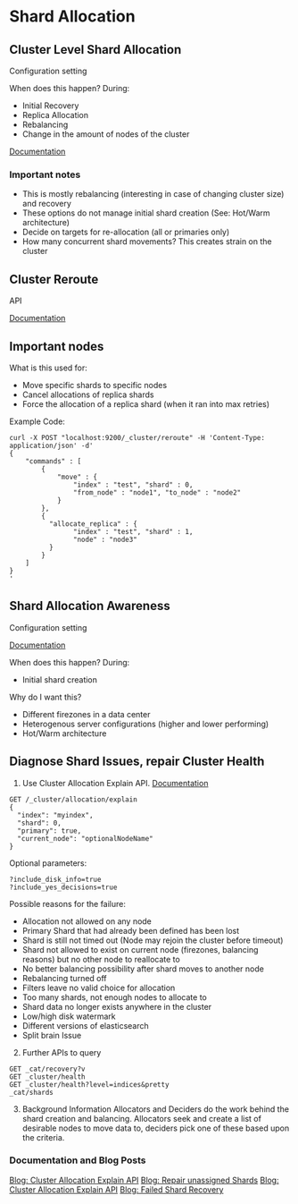 # Shard Allocation #

##  Cluster Level Shard Allocation ##
Configuration setting

When does this happen? During:
* Initial Recovery
* Replica Allocation
* Rebalancing
* Change in the amount of nodes of the cluster

[Documentation](https://www.elastic.co/guide/en/elasticsearch/reference/current/shards-allocation.html)

### Important notes ###
* This is mostly rebalancing (interesting in case of changing cluster size) and recovery
* These options do not manage initial shard creation (See: Hot/Warm architecture)
* Decide on targets for re-allocation (all or primaries only)
* How many concurrent shard movements? This creates strain on the cluster

## Cluster Reroute ##
API

[Documentation](https://www.elastic.co/guide/en/elasticsearch/reference/current/cluster-reroute.html)

## Important nodes ##
What is this used for:
* Move specific shards to specific nodes
* Cancel allocations of replica shards
* Force the allocation of a replica shard (when it ran into max retries)

Example Code:
```
curl -X POST "localhost:9200/_cluster/reroute" -H 'Content-Type: application/json' -d'
{
    "commands" : [
        {
            "move" : {
                "index" : "test", "shard" : 0,
                "from_node" : "node1", "to_node" : "node2"
            }
        },
        {
          "allocate_replica" : {
                "index" : "test", "shard" : 1,
                "node" : "node3"
          }
        }
    ]
}
'
```

## Shard Allocation Awareness ##
Configuration setting

[Documentation](https://www.elastic.co/guide/en/elasticsearch/reference/current/allocation-awareness.html)

When does this happen? During:
* Initial shard creation

Why do I want this?
* Different firezones in a data center
* Heterogenous server configurations (higher and lower performing)
* Hot/Warm architecture

## Diagnose Shard Issues, repair Cluster Health ##
1. Use Cluster Allocation Explain API. [Documentation](https://www.elastic.co/guide/en/elasticsearch/reference/current/cluster-allocation-explain.html)

```
GET /_cluster/allocation/explain
{
  "index": "myindex",
  "shard": 0,
  "primary": true,
  "current_node": "optionalNodeName"
}
```

Optional parameters:
```
?include_disk_info=true
?include_yes_decisions=true
```

Possible reasons for the failure:
* Allocation not allowed on any node
* Primary Shard that had already been defined has been lost
* Shard is still not timed out (Node may rejoin the cluster before timeout)
* Shard not allowed to exist on current node (firezones, balancing reasons) but no other node to reallocate to
* No better balancing possibility after shard moves to another node
* Rebalancing turned off
* Filters leave no valid choice for allocation
* Too many shards, not enough nodes to allocate to
* Shard data no longer exists anywhere in the cluster
* Low/high disk watermark
* Different versions of elasticsearch
* Split brain Issue

2. Further APIs to query
```
GET _cat/recovery?v
GET _cluster/health
GET _cluster/health?level=indices&pretty
_cat/shards
```

3. Background Information
Allocators and Deciders do the work behind the shard creation and balancing. Allocators seek and create a list of desirable nodes to move data to, deciders pick one of these based upon the criteria.


### Documentation and Blog Posts ###
[Blog: Cluster Allocation Explain API](https://www.elastic.co/blog/red-elasticsearch-cluster-panic-no-longer)
[Blog: Repair unassigned Shards](https://www.datadoghq.com/blog/elasticsearch-unassigned-shards/)
[Blog: Cluster Allocation Explain API](https://qbox.io/blog/unassigned-shards-elasticsearch-cluster-allocation-explain-api)
[Blog: Failed Shard Recovery](http://www.jillesvangurp.com/2015/02/18/elasticsearch-failed-shard-recovery/)